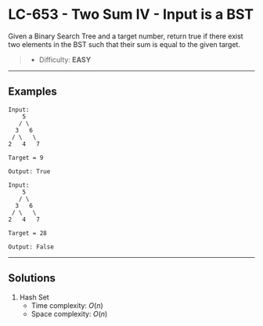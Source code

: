 # LC-653 - Two Sum IV - Input is a BST

Given a Binary Search Tree and a target number, return true if there exist two elements in the BST such that their sum is equal to the given target.

> * Difficulty: **EASY**

---
## Examples

```
Input:
    5
   / \
  3   6
 / \   \
2   4   7

Target = 9

Output: True
```

```
Input:
    5
   / \
  3   6
 / \   \
2   4   7

Target = 28

Output: False
```

---
## Solutions

1. Hash Set
    * Time complexity: $O(n)$
    * Space complexity: $O(n)$
